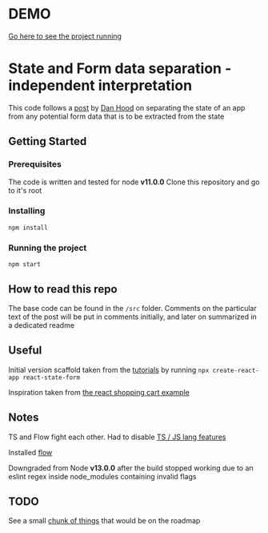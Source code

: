 # DEMO

[Go here to see the project running](https://stoykostanchev.github.io/react-state-form/build)

# State and Form data separation - independent interpretation

This code follows a [post](https://medium.com/anyjunk/our-react-redux-structure-17bb3ed41488) by [Dan Hood](https://medium.com/@danahood) on separating the state of an app from any potential form data that is to be extracted from the state

## Getting Started

### Prerequisites

The code is written and tested for node **v11.0.0**
Clone this repository and go to it's root

### Installing

```
npm install
```

### Running the project

```
npm start
```

## How to read this repo

The base code can be found in the ```/src``` folder.
Comments on the particular text of the post will be put in comments initially, and later on summarized in a dedicated readme

## Useful

Initial version scaffold taken from the [tutorials](https://reactjs.org/docs/create-a-new-react-app.html) by running
```npx create-react-app react-state-form```

Inspiration taken from [the react shopping cart example](https://github.com/reduxjs/redux/tree/master/examples/shopping-cart)

## Notes

TS and Flow fight each other. Had to disable [TS / JS lang features](https://stackoverflow.com/questions/48859169/js-types-can-only-be-used-in-a-ts-file-visual-studio-code-using-ts-check)

Installed [flow](https://create-react-app.dev/docs/adding-flow/)

Downgraded from Node **v13.0.0** after the build stopped working due to an eslint regex inside node_modules containing invalid flags

## TODO

See a small [chunk of things](https://github.com/stoykostanchev/react-state-form/blob/master/TODO.md) that would be on the roadmap
